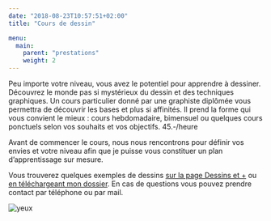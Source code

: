 ```yaml
---
date: "2018-08-23T10:57:51+02:00"
title: "Cours de dessin"

menu:
  main:
    parent: "prestations"
    weight: 2
---
```


Peu importe votre niveau, vous avez le potentiel pour apprendre à dessiner. Découvrez le monde pas si mystérieux du dessin et des techniques graphiques. Un cours particulier donné par une graphiste diplômée vous permettra de découvrir les bases et plus si affinités. Il prend la forme qui vous convient le mieux : cours hebdomadaire, bimensuel ou quelques cours ponctuels selon vos souhaits et vos objectifs.
45.-/heure

Avant de commencer le cours, nous nous rencontrons pour définir vos envies et votre niveau afin que je puisse vous constituer un plan d’apprentissage sur mesure.

Vous trouverez quelques exemples de dessins [sur la page Dessins et +](/en-plus") ou <a href="/files/Dossier/RebeccaMeier_dessins.pdf" target="_blank">en téléchargeant mon dossier</a>.
En cas de questions vous pouvez prendre contact par téléphone ou par mail. 

![yeux](/img/EP/EP_image24a.jpg)
